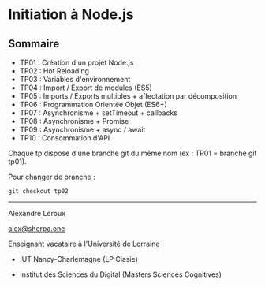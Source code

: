 # Initiation à Node.js

## Sommaire

- TP01 : Création d'un projet Node.js
- TP02 : Hot Reloading
- TP03 : Variables d'environnement
- TP04 : Import / Export de modules (ES5)
- TP05 : Imports / Exports multiples + affectation par décomposition
- TP06 : Programmation Orientée Objet (ES6+)
- TP07 : Asynchronisme + setTimeout + callbacks
- TP08 : Asynchronisme + Promise
- TP09 : Asynchronisme + async / await
- TP10 : Consommation d'API

Chaque tp dispose d'une branche git du même nom (ex : TP01 = branche git tp01).

Pour changer de branche :

```
git checkout tp02
```

---

Alexandre Leroux

alex@sherpa.one

Enseignant vacataire à l'Université de Lorraine

- IUT Nancy-Charlemagne (LP Ciasie)

- Institut des Sciences du Digital (Masters Sciences Cognitives)
